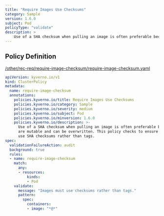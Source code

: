 ```yaml
---
title: "Require Images Use Checksums"
category: Sample
version: 1.6.0
subject: Pod
policyType: "validate"
description: >
    Use of a SHA checksum when pulling an image is often preferable because tags are mutable and can be overwritten. This policy checks to ensure that all images use SHA checksums rather than tags.
---
```


## Policy Definition
<a href="https://github.com/kyverno/policies/raw/main//other/rec-req/require-image-checksum/require-image-checksum.yaml" target="-blank">/other/rec-req/require-image-checksum/require-image-checksum.yaml</a>

```yaml
apiVersion: kyverno.io/v1
kind: ClusterPolicy
metadata:
  name: require-image-checksum
  annotations:
    policies.kyverno.io/title: Require Images Use Checksums
    policies.kyverno.io/category: Sample
    policies.kyverno.io/severity: medium
    policies.kyverno.io/subject: Pod
    policies.kyverno.io/minversion: 1.6.0
    policies.kyverno.io/description: >-
      Use of a SHA checksum when pulling an image is often preferable because tags
      are mutable and can be overwritten. This policy checks to ensure that all images
      use SHA checksums rather than tags.
spec:
  validationFailureAction: audit
  background: true
  rules:
  - name: require-image-checksum
    match:
      any:
      - resources:
          kinds:
          - Pod
    validate:
      message: "Images must use checksums rather than tags."
      pattern:
        spec:
          containers:
          - image: "*@*"
```
